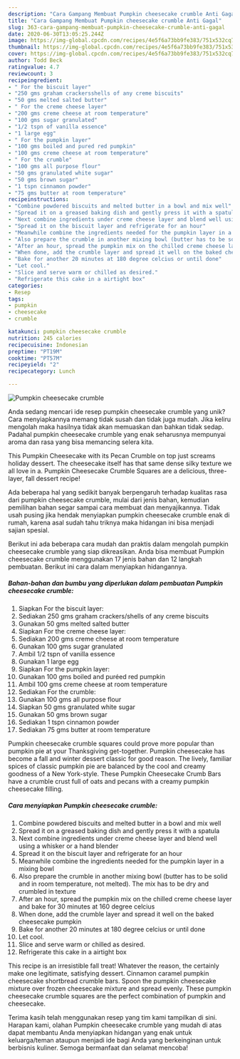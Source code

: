 ```yaml
---
description: "Cara Gampang Membuat Pumpkin cheesecake crumble Anti Gagal"
title: "Cara Gampang Membuat Pumpkin cheesecake crumble Anti Gagal"
slug: 363-cara-gampang-membuat-pumpkin-cheesecake-crumble-anti-gagal
date: 2020-06-30T13:05:25.244Z
image: https://img-global.cpcdn.com/recipes/4e5f6a73bb9fe383/751x532cq70/pumpkin-cheesecake-crumble-recipe-main-photo.jpg
thumbnail: https://img-global.cpcdn.com/recipes/4e5f6a73bb9fe383/751x532cq70/pumpkin-cheesecake-crumble-recipe-main-photo.jpg
cover: https://img-global.cpcdn.com/recipes/4e5f6a73bb9fe383/751x532cq70/pumpkin-cheesecake-crumble-recipe-main-photo.jpg
author: Todd Beck
ratingvalue: 4.7
reviewcount: 3
recipeingredient:
- " For the biscuit layer"
- "250 gms graham crackersshells of any creme biscuits"
- "50 gms melted salted butter"
- " For the creme cheese layer"
- "200 gms creme cheese at room temperature"
- "100 gms sugar granulated"
- "1/2 tspn of vanilla essence"
- "1 large egg"
- " For the pumpkin layer"
- "100 gms boiled and pured red pumpkin"
- "100 gms creme cheese at room temperature"
- " For the crumble"
- "100 gms all purpose flour"
- "50 gms granulated white sugar"
- "50 gms brown sugar"
- "1 tspn cinnamon powder"
- "75 gms butter at room temperature"
recipeinstructions:
- "Combine powdered biscuits and melted butter in a bowl and mix well"
- "Spread it on a greased baking dish and gently press it with a spatula"
- "Next combine ingredients under creme cheese layer and blend well using a whisker or a hand blender"
- "Spread it on the biscuit layer and refrigerate for an hour"
- "Meanwhile combine the ingredients needed for the pumpkin layer in a mixing bowl"
- "Also prepare the crumble in another mixing bowl (butter has to be solid and in room temperature, not melted). The mix has to be dry and crumbled in texture"
- "After an hour, spread the pumpkin mix on the chilled creme cheese layer and bake for 30 minutes at 160 degree celcius"
- "When done, add the crumble layer and spread it well on the baked cheesecake pumpkin"
- "Bake for another 20 minutes at 180 degree celcius or until done"
- "Let cool."
- "Slice and serve warm or chilled as desired."
- "Refrigerate this cake in a airtight box"
categories:
- Resep
tags:
- pumpkin
- cheesecake
- crumble

katakunci: pumpkin cheesecake crumble 
nutrition: 245 calories
recipecuisine: Indonesian
preptime: "PT19M"
cooktime: "PT57M"
recipeyield: "2"
recipecategory: Lunch

---
```



![Pumpkin cheesecake crumble](https://img-global.cpcdn.com/recipes/4e5f6a73bb9fe383/751x532cq70/pumpkin-cheesecake-crumble-recipe-main-photo.jpg)

Anda sedang mencari ide resep pumpkin cheesecake crumble yang unik? Cara menyiapkannya memang tidak susah dan tidak juga mudah. Jika keliru mengolah maka hasilnya tidak akan memuaskan dan bahkan tidak sedap. Padahal pumpkin cheesecake crumble yang enak seharusnya mempunyai aroma dan rasa yang bisa memancing selera kita.

This Pumpkin Cheesecake with its Pecan Crumble on top just screams holiday dessert. The cheesecake itself has that same dense silky texture we all love in a. Pumpkin Cheesecake Crumble Squares are a delicious, three-layer, fall dessert recipe!

Ada beberapa hal yang sedikit banyak berpengaruh terhadap kualitas rasa dari pumpkin cheesecake crumble, mulai dari jenis bahan, kemudian pemilihan bahan segar sampai cara membuat dan menyajikannya. Tidak usah pusing jika hendak menyiapkan pumpkin cheesecake crumble enak di rumah, karena asal sudah tahu triknya maka hidangan ini bisa menjadi sajian spesial.


Berikut ini ada beberapa cara mudah dan praktis dalam mengolah pumpkin cheesecake crumble yang siap dikreasikan. Anda bisa membuat Pumpkin cheesecake crumble menggunakan 17 jenis bahan dan 12 langkah pembuatan. Berikut ini cara dalam menyiapkan hidangannya.

<!--inarticleads1-->

##### Bahan-bahan dan bumbu yang diperlukan dalam pembuatan Pumpkin cheesecake crumble:

1. Siapkan  For the biscuit layer:
1. Sediakan 250 gms graham crackers/shells of any creme biscuits
1. Gunakan 50 gms melted salted butter
1. Siapkan  For the creme cheese layer:
1. Sediakan 200 gms creme cheese at room temperature
1. Gunakan 100 gms sugar granulated
1. Ambil 1/2 tspn of vanilla essence
1. Gunakan 1 large egg
1. Siapkan  For the pumpkin layer:
1. Gunakan 100 gms boiled and puréed red pumpkin
1. Ambil 100 gms creme cheese at room temperature
1. Sediakan  For the crumble:
1. Gunakan 100 gms all purpose flour
1. Siapkan 50 gms granulated white sugar
1. Gunakan 50 gms brown sugar
1. Sediakan 1 tspn cinnamon powder
1. Sediakan 75 gms butter at room temperature


Pumpkin cheesecake crumble squares could prove more popular than pumpkin pie at your Thanksgiving get-together. Pumpkin cheesecake has become a fall and winter dessert classic for good reason. The lively, familiar spices of classic pumpkin pie are balanced by the cool and creamy goodness of a New York-style. These Pumpkin Cheesecake Crumb Bars have a crumble crust full of oats and pecans with a creamy pumpkin cheesecake filling. 

<!--inarticleads2-->

##### Cara menyiapkan Pumpkin cheesecake crumble:

1. Combine powdered biscuits and melted butter in a bowl and mix well
1. Spread it on a greased baking dish and gently press it with a spatula
1. Next combine ingredients under creme cheese layer and blend well using a whisker or a hand blender
1. Spread it on the biscuit layer and refrigerate for an hour
1. Meanwhile combine the ingredients needed for the pumpkin layer in a mixing bowl
1. Also prepare the crumble in another mixing bowl (butter has to be solid and in room temperature, not melted). The mix has to be dry and crumbled in texture
1. After an hour, spread the pumpkin mix on the chilled creme cheese layer and bake for 30 minutes at 160 degree celcius
1. When done, add the crumble layer and spread it well on the baked cheesecake pumpkin
1. Bake for another 20 minutes at 180 degree celcius or until done
1. Let cool.
1. Slice and serve warm or chilled as desired.
1. Refrigerate this cake in a airtight box


This recipe is an irresistible fall treat! Whatever the reason, the certainly make one legitimate, satisfying dessert. Cinnamon caramel pumpkin cheesecake shortbread crumble bars. Spoon the pumpkin cheesecake mixture over frozen cheesecake mixture and spread evenly. These pumpkin cheesecake crumble squares are the perfect combination of pumpkin and cheesecake. 

Terima kasih telah menggunakan resep yang tim kami tampilkan di sini. Harapan kami, olahan Pumpkin cheesecake crumble yang mudah di atas dapat membantu Anda menyiapkan hidangan yang enak untuk keluarga/teman ataupun menjadi ide bagi Anda yang berkeinginan untuk berbisnis kuliner. Semoga bermanfaat dan selamat mencoba!
